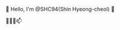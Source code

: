 👋 Hello, I'm @SHC94(Shin Hyeong-cheol) 👋


👀🌱💞️📫
<!---
SHC94/SHC94 is a ✨ special ✨ repository because its `README.md` (this file) appears on your GitHub profile.
You can click the Preview link to take a look at your changes.
--->
